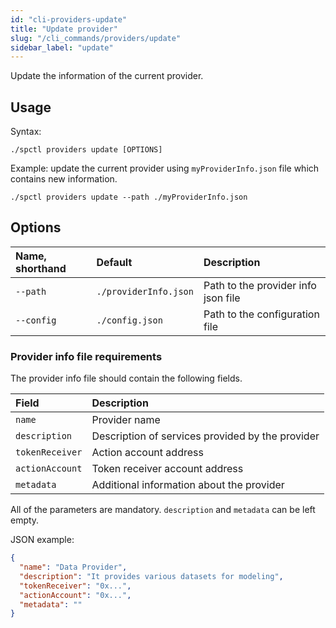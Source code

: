 ```yaml
---
id: "cli-providers-update"
title: "Update provider"
slug: "/cli_commands/providers/update"
sidebar_label: "update"
---
```


Update the information of the current provider.

## Usage

Syntax:
```
./spctl providers update [OPTIONS]
```

Example: update the current provider using `myProviderInfo.json` file which contains new information.

```
./spctl providers update --path ./myProviderInfo.json
```


## Options

| **Name, shorthand** | **Default**           | **Description**                     |
|:--------------------|:----------------------|:------------------------------------|
| `--path`            | `./providerInfo.json` | Path to the provider info json file |
| `--config`          | `./config.json`       | Path to the configuration file      |

### Provider info file requirements

The provider info file should contain the following fields.

| **Field**       | **Description**                                  | 
|:----------------|:-------------------------------------------------|
| `name`          | Provider name                                    | 
| `description`   | Description of services provided by the provider | 
| `tokenReceiver` | Action account address                           |
| `actionAccount` | Token receiver account address                   | 
| `metadata`      | Additional information about the provider        | 

All of the parameters are mandatory. `description` and `metadata` can be left empty.

JSON example:
```json title="value-offer.json"
{
  "name": "Data Provider",
  "description": "It provides various datasets for modeling",
  "tokenReceiver": "0x...",
  "actionAccount": "0x...",
  "metadata": ""
}
```